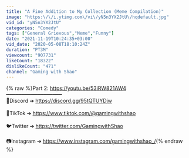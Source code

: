 ```yaml
---
title: "A Fine Addition to My Collection (Meme Compilation)"
image: "https:\/\/i.ytimg.com\/vi\/yN5n3YX2JtU\/hqdefault.jpg"
vid_id: "yN5n3YX2JtU"
categories: "Comedy"
tags: ["General Grievous","Meme","Funny"]
date: "2021-11-19T10:24:35+03:00"
vid_date: "2020-05-08T18:10:24Z"
duration: "PT3M"
viewcount: "907731"
likeCount: "18322"
dislikeCount: "471"
channel: "Gaming with Shao"
---
```

{% raw %}Part 2: <a rel="nofollow" target="blank" href="https://youtu.be/53iRW821AW4">https://youtu.be/53iRW821AW4</a><br />━━━━━━━━━━━━━━━━━━<br />📱Discord ➔ <a rel="nofollow" target="blank" href="https://discord.gg/95tQTUYDjw">https://discord.gg/95tQTUYDjw</a><br /><br />🎵TikTok ➔ <a rel="nofollow" target="blank" href="https://www.tiktok.com/@gamingwithshao">https://www.tiktok.com/@gamingwithshao</a><br /><br />🐦Twitter ➔ <a rel="nofollow" target="blank" href="https://twitter.com/GamingwithShao">https://twitter.com/GamingwithShao</a><br /><br />📷Instagram ➔ <a rel="nofollow" target="blank" href="https://www.instagram.com/gamingwithshao_/">https://www.instagram.com/gamingwithshao_/</a>{% endraw %}

